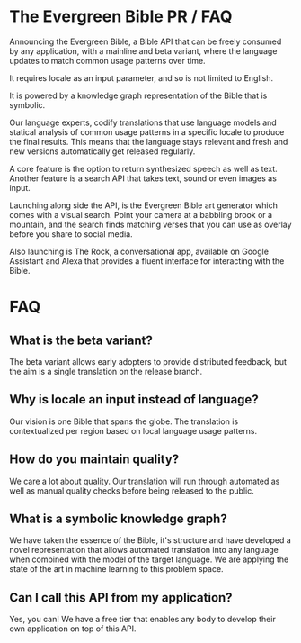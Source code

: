 # The Evergreen Bible PR / FAQ

Announcing the Evergreen Bible, a Bible API that can be freely consumed by any application, with a mainline and beta variant, where the language updates to match common usage patterns over time.

It requires locale as an input parameter, and so is not limited to English.

It is powered by a knowledge graph representation of the Bible that is symbolic.

Our language experts, codify translations that use language models and statical analysis of common usage patterns in a specific locale to produce the final results. This means that the language stays relevant and fresh and new versions automatically get released regularly.

A core feature is the option to return synthesized speech as well as text. Another feature is a search API that takes text, sound or even images as input.

Launching along side the API, is the Evergreen Bible art generator which comes with a visual search. Point your camera at a babbling brook or a mountain, and the search finds matching verses that you can use as overlay before you share to social media.

Also launching is The Rock, a conversational app, available on Google Assistant and Alexa that provides a fluent interface for interacting with the Bible.

# FAQ

## What is the beta variant?

The beta variant allows early adopters to provide distributed feedback, but the aim is a single translation on the release branch.

## Why is locale an input instead of language?

Our vision is one Bible that spans the globe. The translation is contextualized per region based on local language usage patterns.

## How do you maintain quality?

We care a lot about quality. Our translation will run through automated as well as manual quality checks before being released to the public.

## What is a symbolic knowledge graph?

We have taken the essence of the Bible, it's structure and have developed a novel representation that allows automated translation into any language when combined with the model of the target language. We are applying the state of the art in machine learning to this problem space.

## Can I call this API from my application?

Yes, you can! We have a free tier that enables any body to develop their own application on top of this API.
